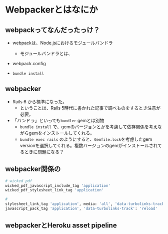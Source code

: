 # Webpackerとはなにか

## webpackってなんだったっけ？

- webpackは、Node.jsにおけるモジュールバンドラ
  - モジュールバンドラとは、


- webpack.config 
- `bundle install`

## webpacker

- Rails 6 から標準になった。
  - ということは、Rails 5時代に書かれた記事で調べものをするとき注意が必要。
- 「バンドラ」といっても`bundler` gemとは別物
  - `bundle install` で、gemのバージョンとかを考慮して依存関係を考えながらgemをインストールしてくれる。
  - `bundle exec rails` のようにすると、`Gemfile.lock`を考慮したgem versionを選択してくれる。複数バージョンのgemがインストールされてるときに問題になる？

## webpacker関係の

```sh
# wicked pdf
wicked_pdf_javascript_include_tag 'application'
wicked_pdf_stylesheet_link_tag 'application'    

# 
stylesheet_link_tag 'application', media: 'all', 'data-turbolinks-track': 'reload'
javascript_pack_tag 'application', 'data-turbolinks-track': 'reload'
```

## webpackerとHeroku asset pipeline